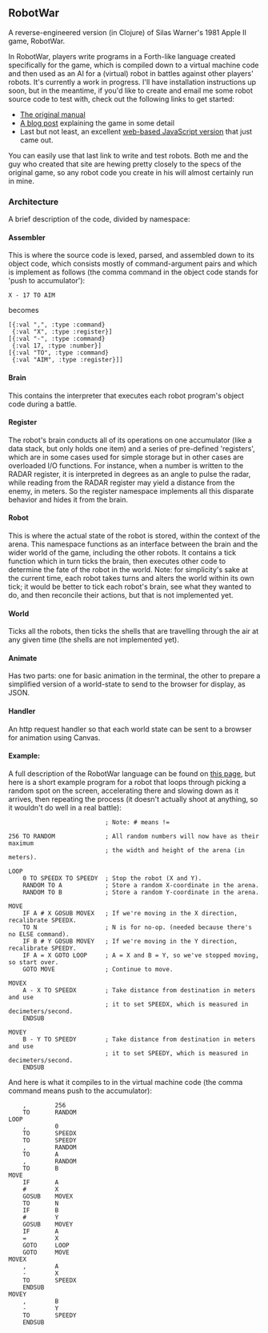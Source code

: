 RobotWar
--------

A reverse-engineered version (in Clojure) of Silas Warner's 1981 Apple II game, RobotWar.

In RobotWar, players write programs in a Forth-like language created specifically for the game, which is compiled down to a virtual machine code and then used as an AI for a (virtual) robot in battles against other players' robots. It's currently a work in progress. I'll have installation instructions up soon, but in the meantime, if you'd like to create and email me some robot source code to test with, check out the following links to get started:

* [The original manual](http://corewar.co.uk/robotwar/robotwar.txt)
* [A blog post](http://www.filfre.net/2012/01/robot-war/) explaining the game in some detail
* Last but not least, an excellent [web-based JavaScript version](http://robotwarjs.net) that just came out.

You can easily use that last link to write and test robots. Both me and the guy who created that site are hewing pretty closely to the specs of the original game, so any robot code you create in his will almost certainly run in mine.

### Architecture

A brief description of the code, divided by namespace:

#### Assembler

This is where the source code is lexed, parsed, and assembled down to its object code, which consists mostly of command-argument pairs and which is implement as follows (the comma command in the object code stands for 'push to accumulator'):

    X - 17 TO AIM

becomes

    [{:val ",", :type :command} 
     {:val "X", :type :register}] 
    [{:val "-", :type :command} 
     {:val 17, :type :number}] 
    [{:val "TO", :type :command} 
     {:val "AIM", :type :register}]]

#### Brain

This contains the interpreter that executes each robot program's object code during a battle.

#### Register

The robot's brain conducts all of its operations on one accumulator (like a data stack, but only holds one item) and a series of pre-defined 'registers', which are in some cases used for simple storage but in other cases are overloaded I/O functions. For instance, when a number is written to the RADAR register, it is interpreted in degrees as an angle to pulse the radar, while reading from the RADAR register may yield a distance from the enemy, in meters. So the register namespace implements all this disparate behavior and hides it from the brain.

#### Robot

This is where the actual state of the robot is stored, within the context of the arena. This namespace functions as an interface between the brain and the wider world of the game, including the other robots. It contains a tick function which in turn ticks the brain, then executes other code to determine the fate of the robot in the world. Note: for simplicity's sake at the current time, each robot takes turns and alters the world within its own tick; it would be better to tick each robot's brain, see what they wanted to do, and then reconcile their actions, but that is not implemented yet.

#### World

Ticks all the robots, then ticks the shells that are travelling through the air at any given time (the shells are not implemented yet).

#### Animate

Has two parts: one for basic animation in the terminal, the other to prepare a simplified version of a world-state to send to the browser for display, as JSON.

#### Handler

An http request handler so that each world state can be sent to a browser for animation using Canvas.

#### Example:

A full description of the RobotWar language can be found on [this page](http://corewar.co.uk/robotwar/robotwar.txt), but here is a short example program for a robot that loops through picking a random spot on the screen, accelerating there and slowing down as it arrives, then repeating the process (it doesn't actually shoot at anything, so it wouldn't do well in a real battle):

                               ; Note: # means !=
    
    256 TO RANDOM              ; All random numbers will now have as their maximum
                               ; the width and height of the arena (in meters).
    
    LOOP
        0 TO SPEEDX TO SPEEDY  ; Stop the robot (X and Y). 
        RANDOM TO A            ; Store a random X-coordinate in the arena.
        RANDOM TO B            ; Store a random Y-coordinate in the arena.
    
    MOVE
        IF A # X GOSUB MOVEX   ; If we're moving in the X direction, recalibrate SPEEDX.
        TO N                   ; N is for no-op. (needed because there's no ELSE command).
        IF B # Y GOSUB MOVEY   ; If we're moving in the Y direction, recalibrate SPEEDY. 
        IF A = X GOTO LOOP     ; A = X and B = Y, so we've stopped moving, so start over. 
        GOTO MOVE              ; Continue to move.
         
    MOVEX 
        A - X TO SPEEDX        ; Take distance from destination in meters and use
                               ; it to set SPEEDX, which is measured in decimeters/second.
        ENDSUB
    
    MOVEY
        B - Y TO SPEEDY        ; Take distance from destination in meters and use
                               ; it to set SPEEDY, which is measured in decimeters/second.
        ENDSUB  
    
And here is what it compiles to in the virtual machine code (the comma command means push to the accumulator):

        ,        256
        TO       RANDOM
    LOOP
        ,        0
        TO       SPEEDX
        TO       SPEEDY
        ,        RANDOM
        TO       A
        ,        RANDOM
        TO       B
    MOVE
        IF       A
        #        X
        GOSUB    MOVEX
        TO       N
        IF       B
        #        Y
        GOSUB    MOVEY
        IF       A
        =        X
        GOTO     LOOP
        GOTO     MOVE
    MOVEX
        ,        A
        -        X
        TO       SPEEDX
        ENDSUB
    MOVEY
        ,        B
        -        Y
        TO       SPEEDY
        ENDSUB
        
        
            
